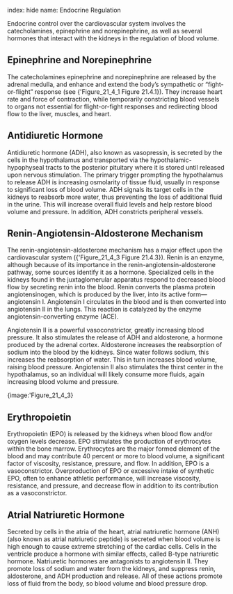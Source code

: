 index: hide
name: Endocrine Regulation

Endocrine control over the cardiovascular system involves the catecholamines, epinephrine and norepinephrine, as well as several hormones that interact with the kidneys in the regulation of blood volume.

## Epinephrine and Norepinephrine

The catecholamines epinephrine and norepinephrine are released by the adrenal medulla, and enhance and extend the body’s sympathetic or “fight-or-flight” response (see {'Figure_21_4_1 Figure 21.4.1}). They increase heart rate and force of contraction, while temporarily constricting blood vessels to organs not essential for flight-or-fight responses and redirecting blood flow to the liver, muscles, and heart.

## Antidiuretic Hormone

Antidiuretic hormone (ADH), also known as vasopressin, is secreted by the cells in the hypothalamus and transported via the hypothalamic-hypophyseal tracts to the posterior pituitary where it is stored until released upon nervous stimulation. The primary trigger prompting the hypothalamus to release ADH is increasing osmolarity of tissue fluid, usually in response to significant loss of blood volume. ADH signals its target cells in the kidneys to reabsorb more water, thus preventing the loss of additional fluid in the urine. This will increase overall fluid levels and help restore blood volume and pressure. In addition, ADH constricts peripheral vessels.

## Renin-Angiotensin-Aldosterone Mechanism

The renin-angiotensin-aldosterone mechanism has a major effect upon the cardiovascular system ({'Figure_21_4_3 Figure 21.4.3}). Renin is an enzyme, although because of its importance in the renin-angiotensin-aldosterone pathway, some sources identify it as a hormone. Specialized cells in the kidneys found in the juxtaglomerular apparatus respond to decreased blood flow by secreting renin into the blood. Renin converts the plasma protein angiotensinogen, which is produced by the liver, into its active form—angiotensin I. Angiotensin I circulates in the blood and is then converted into angiotensin II in the lungs. This reaction is catalyzed by the enzyme angiotensin-converting enzyme (ACE).

Angiotensin II is a powerful vasoconstrictor, greatly increasing blood pressure. It also stimulates the release of ADH and aldosterone, a hormone produced by the adrenal cortex. Aldosterone increases the reabsorption of sodium into the blood by the kidneys. Since water follows sodium, this increases the reabsorption of water. This in turn increases blood volume, raising blood pressure. Angiotensin II also stimulates the thirst center in the hypothalamus, so an individual will likely consume more fluids, again increasing blood volume and pressure.


{image:'Figure_21_4_3}
        

## Erythropoietin

Erythropoietin (EPO) is released by the kidneys when blood flow and/or oxygen levels decrease. EPO stimulates the production of erythrocytes within the bone marrow. Erythrocytes are the major formed element of the blood and may contribute 40 percent or more to blood volume, a significant factor of viscosity, resistance, pressure, and flow. In addition, EPO is a vasoconstrictor. Overproduction of EPO or excessive intake of synthetic EPO, often to enhance athletic performance, will increase viscosity, resistance, and pressure, and decrease flow in addition to its contribution as a vasoconstrictor.

## Atrial Natriuretic Hormone

Secreted by cells in the atria of the heart, atrial natriuretic hormone (ANH) (also known as atrial natriuretic peptide) is secreted when blood volume is high enough to cause extreme stretching of the cardiac cells. Cells in the ventricle produce a hormone with similar effects, called B-type natriuretic hormone. Natriuretic hormones are antagonists to angiotensin II. They promote loss of sodium and water from the kidneys, and suppress renin, aldosterone, and ADH production and release. All of these actions promote loss of fluid from the body, so blood volume and blood pressure drop.
